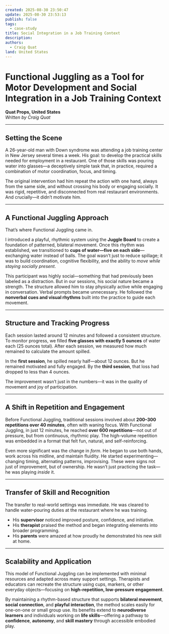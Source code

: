 ```yaml
---
created: 2025-08-30 23:50:47
update: 2025-08-30 23:53:13
publish: false
tags:
  - case-study
title: Social Integration in a Job Training Context
description:
authors:
  - Craig Quat
land: United States
---
```


# **Functional Juggling as a Tool for Motor Development and Social Integration in a Job Training Context**

**Quat Props, United States**  
 *Written by Craig Quat*

---

## **Setting the Scene**

A 26-year-old man with Down syndrome was attending a job training center in New Jersey several times a week. His goal: to develop the practical skills needed for employment in a restaurant. One of those skills was pouring water into glasses—a deceptively simple task that, in practice, required a combination of motor coordination, focus, and timing.

The original intervention had him repeat the action with one hand, always from the same side, and without crossing his body or engaging socially. It was rigid, repetitive, and disconnected from real restaurant environments. And crucially—it didn’t motivate him.

---

## **A Functional Juggling Approach**

That’s where Functional Juggling came in.

I introduced a playful, rhythmic system using the **Juggle Board** to create a foundation of patterned, bilateral movement. Once this rhythm was established, we transitioned to **cups of water—five on each side**—exchanging water instead of balls. The goal wasn’t just to reduce spillage; it was to build coordination, cognitive flexibility, and the ability to *move while staying socially present*.

This participant was highly social—something that had previously been labeled as a distraction. But in our sessions, his social nature became a strength. The structure allowed him to stay physically active while engaging in conversation. Verbal prompts became unnecessary. He followed the **nonverbal cues and visual rhythms** built into the practice to guide each movement.

---

## **Structure and Tracking Progress**

Each session lasted around 12 minutes and followed a consistent structure. To monitor progress, we filled **five glasses with exactly 5 ounces** of water each (25 ounces total). After each session, we measured how much remained to calculate the amount spilled.

In the **first session**, he spilled nearly half—about 12 ounces. But he remained motivated and fully engaged. By the **third session**, that loss had dropped to less than 4 ounces.

The improvement wasn’t just in the numbers—it was in the quality of movement and joy of participation.

---

## **A Shift in Repetition and Engagement**

Before Functional Juggling, traditional sessions involved about **200–300 repetitions over 40 minutes**, often with waning focus. With Functional Juggling, in just 12 minutes, he reached **over 600 repetitions**—not out of pressure, but from continuous, rhythmic play. The high-volume repetition was embedded in a format that felt fun, natural, and self-reinforcing.

Even more significant was the change in *form*. He began to use both hands, work across his midline, and maintain fluidity. He started experimenting—changing timing, alternating patterns, improvising. These were signs not just of improvement, but of ownership. He wasn’t just practicing the task—he was playing *inside* it.

---

## **Transfer of Skill and Recognition**

The transfer to real-world settings was immediate. He was cleared to handle water-pouring duties at the restaurant where he was training.

* His **supervisor** noticed improved posture, confidence, and initiative.  
* His **therapist** praised the method and began integrating elements into broader programming.  
* His **parents** were amazed at how proudly he demonstrated his new skill at home.

---

## **Scalability and Application**

This model of Functional Juggling can be implemented with minimal resources and adapted across many support settings. Therapists and educators can recreate the structure using cups, markers, or other everyday objects—focusing on **high-repetition, low-pressure engagement**.

By maintaining a rhythm-based structure that supports **bilateral movement**, **social connection**, and **playful interaction**, the method scales easily for one-on-one or small group use. Its benefits extend to **neurodiverse learners** and individuals working on **life skills**—offering a pathway to **confidence**, **autonomy**, and **skill mastery** through accessible embodied play.
